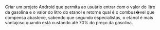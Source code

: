 Criar um projeto Android que permita ao usuário entrar com o valor do litro da gasolina e o valor
do litro do etanol e retorne qual é o combus�vel que compensa abastece, sabendo que segundo
especialistas, o etanol é mais vantajoso quando está custando até 70% do preço da gasolina.
